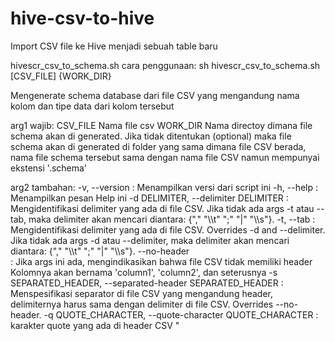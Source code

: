 # hive-csv-to-hive
Import CSV file ke Hive menjadi sebuah table baru

hivescr_csv_to_schema.sh
cara penggunaan: sh hivescr_csv_to_schema.sh [CSV_FILE] {WORK_DIR}

Mengenerate schema database dari file CSV yang mengandung nama kolom dan tipe 
	data dari kolom tersebut

arg1 wajib:
  CSV_FILE	Nama file csv
  WORK_DIR	Nama directoy dimana file schema akan di generated.
		Jika tidak ditentukan (optional) maka file schema akan di generated
		di folder yang sama dimana file CSV berada, nama file schema tersebut
		sama dengan nama file CSV namun mempunyai ekstensi '.schema'

arg2 tambahan:
  -v, --version : Menampilkan versi dari script ini	
  -h, --help	: Menampilkan pesan Help ini
  -d DELIMITER, --delimiter DELIMITER
		: 	Mengidentifikasi delimiter yang ada di file CSV.
			Jika tidak ada args -t atau --tab, maka delimiter akan mencari diantara:
			{\",\" \"\\\t\" \";\" \"|\" \"\\\s\"}.
  -t, --tab	
		: 	Mengidentifikasi delimiter yang ada di file CSV.
			Overrides -d and --delimiter.
			Jika tidak ada args -d atau --delimiter, maka delimiter akan mencari diantara:
			{\",\" \"\\\t\" \";\" \"|\" \"\\\s\"}.
  --no-header	
		:	Jika args ini ada, mengindikasikan bahwa file CSV tidak memiliki header
			Kolomnya akan bernama 'column1', 'column2', dan seterusnya
  -s SEPARATED_HEADER, --separated-header SEPARATED_HEADER
		:	Menspesifikasi separator di file CSV yang mengandung header, delimiternya
			harus sama dengan delimiter di file CSV.
			Overrides --no-header.
  -q QUOTE_CHARACTER, --quote-character QUOTE_CHARACTER 
		:	karakter quote yang ada di header CSV
"
